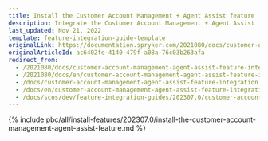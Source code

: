 ```yaml
---
title: Install the Customer Account Management + Agent Assist feature
description: Integrate the Customer Account Management + Agent Assist feature into your project.
last_updated: Nov 21, 2022
template: feature-integration-guide-template
originalLink: https://documentation.spryker.com/2021080/docs/customer-account-management-agent-assist-feature-integration
originalArticleId: ac6402fe-4140-479f-a08a-76c03b263afa
redirect_from:
  - /2021080/docs/customer-account-management-agent-assist-feature-integration
  - /2021080/docs/en/customer-account-management-agent-assist-feature-integration
  - /docs/customer-account-management-agent-assist-feature-integration
  - /docs/en/customer-account-management-agent-assist-feature-integration
  - /docs/scos/dev/feature-integration-guides/202307.0/customer-account-management-agent-assist-feature-integration.html
---
```


{% include pbc/all/install-features/202307.0/install-the-customer-account-management-agent-assist-feature.md %} <!-- To edit, see /_includes/pbc/all/install-features/202307.0/install-the-customer-account-management-agent-assist-feature.md -->
